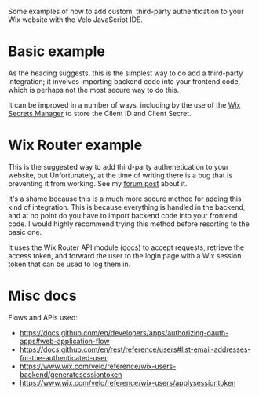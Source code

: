 Some examples of how to add custom, third-party authentication to your Wix website with the Velo JavaScript IDE.

# Basic example

As the heading suggests, this is the simplest way to do add a third-party integration; it involves importing backend code into your frontend code, which is perhaps not the most secure way to do this.

It can be improved in a number of ways, including by the use of the [Wix Secrets Manager](https://www.wix.com/velo/reference/wix-secrets-backend) to store the Client ID and Client Secret.


# Wix Router example

This is the suggested way to add third-party authenetication to your website, but Unfortunately, at the time of writing there is a bug that is preventing it from working. See my [forum post](https://www.wix.com/velo/forum/community-discussion/bug-why-is-my-frontend-code-being-executed-from-another-unknown-machine-based-in-another-country) about it.

It's a shame because this is a much more secure method for adding this kind of integration. This is because everything is handled in the backend, and at no point do you have to import backend code into your frontend code. I would highly recommend trying this method before resorting to the basic one.

It uses the Wix Router API module ([docs](https://www.wix.com/velo/reference/wix-router)) to accept requests, retrieve the access token, and forward the user to the login page with a Wix session token that can be used to log them in.

# Misc docs

Flows and APIs used:

- https://docs.github.com/en/developers/apps/authorizing-oauth-apps#web-application-flow
- https://docs.github.com/en/rest/reference/users#list-email-addresses-for-the-authenticated-user
- https://www.wix.com/velo/reference/wix-users-backend/generatesessiontoken
- https://www.wix.com/velo/reference/wix-users/applysessiontoken
